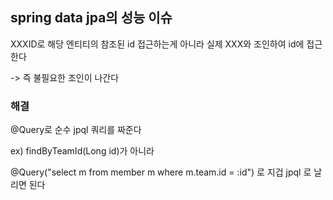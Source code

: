 
## spring data jpa의 성능 이슈

XXXID로 해당 엔티티의 참조된 id 접근하는게 아니라
실제 XXX와 조인하여 id에 접근한다

-> 즉 불필요한 조인이 나간다


### 해결
@Query로 순수 jpql 쿼리를 짜준다

ex) findByTeamId(Long id)가 아니라

@Query("select m from member m where m.team.id = :id")
로 지겁 jpql 로 날리면 된다